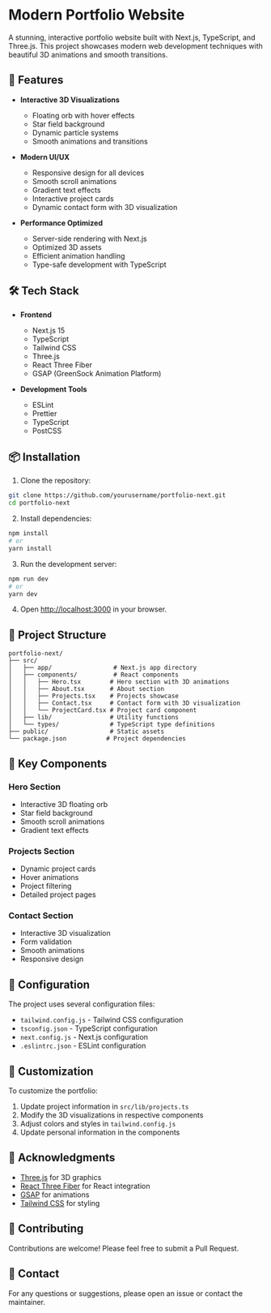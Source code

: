 # Modern Portfolio Website

A stunning, interactive portfolio website built with Next.js, TypeScript, and Three.js. This project showcases modern web development techniques with beautiful 3D animations and smooth transitions.

## 🚀 Features

- **Interactive 3D Visualizations**

  - Floating orb with hover effects
  - Star field background
  - Dynamic particle systems
  - Smooth animations and transitions

- **Modern UI/UX**

  - Responsive design for all devices
  - Smooth scroll animations
  - Gradient text effects
  - Interactive project cards
  - Dynamic contact form with 3D visualization

- **Performance Optimized**
  - Server-side rendering with Next.js
  - Optimized 3D assets
  - Efficient animation handling
  - Type-safe development with TypeScript

## 🛠️ Tech Stack

- **Frontend**

  - Next.js 15
  - TypeScript
  - Tailwind CSS
  - Three.js
  - React Three Fiber
  - GSAP (GreenSock Animation Platform)

- **Development Tools**
  - ESLint
  - Prettier
  - TypeScript
  - PostCSS

## 📦 Installation

1. Clone the repository:

```bash
git clone https://github.com/yourusername/portfolio-next.git
cd portfolio-next
```

2. Install dependencies:

```bash
npm install
# or
yarn install
```

3. Run the development server:

```bash
npm run dev
# or
yarn dev
```

4. Open [http://localhost:3000](http://localhost:3000) in your browser.

## 🎨 Project Structure

```
portfolio-next/
├── src/
│   ├── app/                 # Next.js app directory
│   ├── components/          # React components
│   │   ├── Hero.tsx        # Hero section with 3D animations
│   │   ├── About.tsx       # About section
│   │   ├── Projects.tsx    # Projects showcase
│   │   ├── Contact.tsx     # Contact form with 3D visualization
│   │   └── ProjectCard.tsx # Project card component
│   ├── lib/                # Utility functions
│   └── types/              # TypeScript type definitions
├── public/                 # Static assets
└── package.json           # Project dependencies
```

## 🎯 Key Components

### Hero Section

- Interactive 3D floating orb
- Star field background
- Smooth scroll animations
- Gradient text effects

### Projects Section

- Dynamic project cards
- Hover animations
- Project filtering
- Detailed project pages

### Contact Section

- Interactive 3D visualization
- Form validation
- Smooth animations
- Responsive design

## 🔧 Configuration

The project uses several configuration files:

- `tailwind.config.js` - Tailwind CSS configuration
- `tsconfig.json` - TypeScript configuration
- `next.config.js` - Next.js configuration
- `.eslintrc.json` - ESLint configuration

## 📝 Customization

To customize the portfolio:

1. Update project information in `src/lib/projects.ts`
2. Modify the 3D visualizations in respective components
3. Adjust colors and styles in `tailwind.config.js`
4. Update personal information in the components

## 🙏 Acknowledgments

- [Three.js](https://threejs.org/) for 3D graphics
- [React Three Fiber](https://github.com/pmndrs/react-three-fiber) for React integration
- [GSAP](https://greensock.com/gsap/) for animations
- [Tailwind CSS](https://tailwindcss.com/) for styling

## 🤝 Contributing

Contributions are welcome! Please feel free to submit a Pull Request.

## 📧 Contact

For any questions or suggestions, please open an issue or contact the maintainer.
